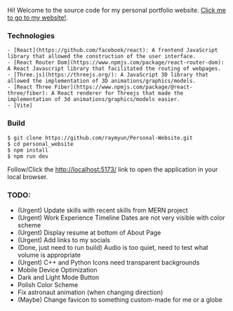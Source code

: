 Hi! Welcome to the source code for my personal portfolio website.
[Click me to go to my website!](https://yangraymond.com/).

### Technologies

```
- [React](https://github.com/facebook/react): A frontend JavaScript library that allowed the construction of the user interface.
- [React Router Dom](https://www.npmjs.com/package/react-router-dom): A React Javascript library that facilitated the routing of webpages.
- [Three.js](https://threejs.org/): A JavaScript 3D library that allowed the implementation of 3D animations/graphics/models.
- [React Three Fiber](https://www.npmjs.com/package/@react-three/fiber): A React renderer for Threejs that made the implementation of 3d animations/graphics/models easier.
- [Vite]
```

### Build

```
$ git clone https://github.com/raymyun/Personal-Website.git
$ cd personal_website
$ npm install
$ npm run dev
```

Follow/Click the [http://localhost:5173/](http://localhost:5173/) link to open the application in your local browser.


### TODO:
- (Urgent) Update skills with recent skills from MERN project
- (Urgent) Work Experience Timeline Dates are not very visible with color scheme
- (Urgent) Display resume at bottom of About Page
- (Urgent) Add links to my socials
- (Done, just need to run build) Audio is too quiet, need to test what volume is appropriate
- (Urgent) C++ and Python Icons need transparent backgrounds
- Mobile Device Optimization
- Dark and Light Mode Button
- Polish Color Scheme
- Fix astronaut animation (when changing direction)
- (Maybe) Change favicon to something custom-made for me or a globe
